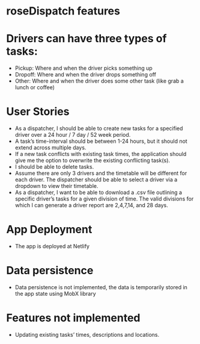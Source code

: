 # roseDispatch features

# Drivers can have three types of tasks:
- Pickup: Where and when the driver picks something up
- Dropoff: Where and when the driver drops something off
- Other: Where and when the driver does some other task (like grab a lunch or coffee)

# User Stories
* As a dispatcher, I should be able to create new tasks for a specified driver over a 24
hour / 7 day / 52 week period.
* A task’s time-interval should be between 1-24 hours, but it should not extend across
multiple days.
* If a new task conflicts with existing task times, the application should give me the option
to overwrite the existing conflicting task(s).
* I should be able to delete tasks.
* Assume there are only 3 drivers and the timetable will be different for each driver. The
dispatcher should be able to select a driver via a dropdown to view their timetable.
* As a dispatcher, I want to be able to download a .csv file outlining a specific driver’s
tasks for a given division of time. The valid divisions for which I can generate a driver
report are 2,4,7,14, and 28 days.

# App Deployment
* The app is deployed at Netlify

# Data persistence
* Data persistence is not implemented, the data is temporarily stored in the app state using MobX library

# Features not implemented
* Updating existing tasks’ times, descriptions and locations.
